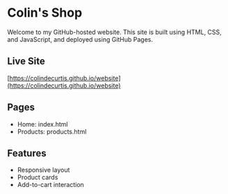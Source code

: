 # Colin's Shop

Welcome to my GitHub-hosted website. This site is built using HTML, CSS, and JavaScript, and deployed using GitHub Pages.

## Live Site
[https://colindecurtis.github.io/website](https://colindecurtis.github.io/website)

## Pages
- Home: index.html
- Products: products.html

## Features
- Responsive layout
- Product cards
- Add-to-cart interaction
